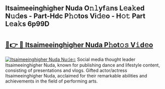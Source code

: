 ## Itsaimeeinghigher Nuda O𝚗𝚕yf𝚊ns L𝚎a𝚔ed N𝚞𝚍es - Part-Hdc P𝚑𝚘tos Vi𝚍𝚎o - H𝚘𝚝 Part L𝚎a𝚔s 6p99D

# <h2><a href="http://kfcrcvg.oniu.top/?m=Itsaimeeinghigher+Nuda">🔗👉 🔴 Itsaimeeinghigher Nuda P𝚑ot𝚘𝚜 V𝚒d𝚎o</a></h2>

[![Itsaimeeinghigher Nuda Nu𝚍e𝚜](https://i.imgur.com/0qMVB7G.gif)](http://kfcrcvg.oniu.top/?m=Itsaimeeinghigher+Nuda)
Social media thought leader Itsaimeeinghigher Nuda, known for publishing dance and lifestyle content, consisting of presentations and vlogs. Gifted actor/actress Itsaimeeinghigher Nuda, acclaimed for their remarkable abilities and achievements in the field of performing arts.  
